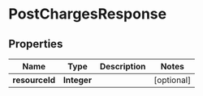 
# PostChargesResponse

## Properties
Name | Type | Description | Notes
------------ | ------------- | ------------- | -------------
**resourceId** | **Integer** |  |  [optional]



